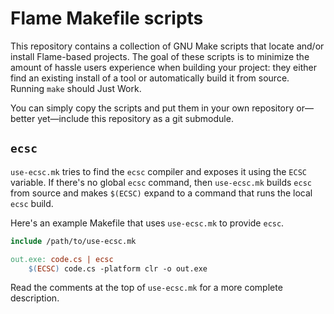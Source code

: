 # Flame Makefile scripts

This repository contains a collection of GNU Make scripts that locate and/or install Flame-based projects. The goal of these scripts is to minimize the amount of hassle users experience when building your project: they either find an existing install of a tool or automatically build it from source. Running `make` should Just Work.

You can simply copy the scripts and put them in your own repository or&mdash;better yet&mdash;include this repository as a git submodule.

## `ecsc`

`use-ecsc.mk` tries to find the `ecsc` compiler and exposes it using the `ECSC` variable. If there's no global `ecsc` command, then `use-ecsc.mk` builds `ecsc` from source and makes `$(ECSC)` expand to a command that runs the local `ecsc` build.

Here's an example Makefile that uses `use-ecsc.mk` to provide `ecsc`.

```makefile
include /path/to/use-ecsc.mk

out.exe: code.cs | ecsc
    $(ECSC) code.cs -platform clr -o out.exe
```

Read the comments at the top of `use-ecsc.mk` for a more complete description.